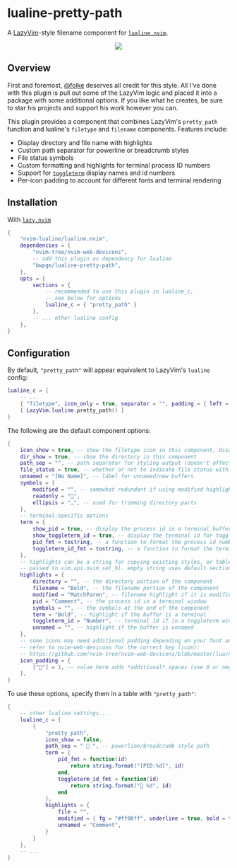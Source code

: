 # lualine-pretty-path

A [LazyVim](https://www.lazyvim.org/plugins/ui#lualinenvim)-style filename component for [`lualine.nvim`](https://github.com/nvim-lualine/lualine.nvim).

<p align="center">
    <img src="https://github.com/bwpge/lualine-pretty-path/assets/114827766/e88b2c0f-a481-4f4b-82db-03ed642d9a6c">
</p>

## Overview

First and foremost, [@folke](https://github.com/folke) deserves all credit for this style. All I've done with this plugin is pull out some of the LazyVim logic and placed it into a package with some additional options. If you like what he creates, be sure to star his projects and support his work however you can.

This plugin provides a component that combines LazyVim's `pretty_path` function and lualine's `filetype` and `filename` components. Features include:

- Display directory and file name with highlights
- Custom path separator for powerline or breadcrumb styles
- File status symbols
- Custom formatting and highlights for terminal process ID numbers
- Support for [`toggleterm`](https://github.com/akinsho/toggleterm.nvim) display names and id numbers
- Per-icon padding to account for different fonts and terminal rendering

## Installation

With [`lazy.nvim`](https://github.com/folke/lazy.nvim)

```lua
{
    "nvim-lualine/lualine.nvim",
    dependencies = {
        "nvim-tree/nvim-web-devicons",
        -- add this plugin as dependency for lualine
        "bwpge/lualine-pretty-path",
    },
    opts = {
        sections = {
            -- recommended to use this plugin in lualine_c,
            -- see below for options
            lualine_c = { "pretty_path" }
        },
        -- ... other lualine config
    },
}
```

## Configuration

By default, `"pretty_path"` will appear equivalent to LazyVim's `lualine` config:

```lua
lualine_c = {
    -- ...
    { "filetype", icon_only = true, separator = "", padding = { left = 1, right = 0 } },
    { LazyVim.lualine.pretty_path() }
}
```

The following are the default component options:

```lua
{
    icon_show = true, -- show the filetype icon in this component, disable if you want to use lualine's `filetype`
    dir_show = true, -- show the directory in this component
    path_sep = "", -- path separator for styling output (doesn't affect buffer path)
    file_status = true, -- whether or not to indicate file status with symbols
    unnamed = "[No Name]", -- label for unnamed/new buffers
    symbols = {
        modified = "", -- somewhat redundant if using modified highlight
        readonly = "",
        ellipsis = "…", -- used for trimming directory parts
    },
    -- terminal-specific options
    term = {
        show_pid = true, -- display the process id in a terminal buffer
        show_toggleterm_id = true, -- display the terminal id for toggleterm windows
        pid_fmt = tostring, -- a function to format the process id number
        toggleterm_id_fmt = tostring, -- a function to format the terminal id number
    },
    -- highlights can be a string for copying existing styles, or table to be
    -- passed to vim.api.nvim_set_hl. empty string uses default section style.
    highlights = {
        directory = "", -- the directory portion of the component
        filename = "Bold", -- the filename portion of the component
        modified = "MatchParen", -- filename highlight if it is modified
        pid = "Comment", -- the process id in a terminal window
        symbols = "", -- the symbols at the end of the component
        term = "Bold", -- highlight if the buffer is a terminal
        toggleterm_id = "Number", -- terminal id if in a toggleterm window
        unnamed = "", -- highlight if the buffer is unnamed
    },
    -- some icons may need additional padding depending on your font and terminal.
    -- refer to nvim-web-devicons for the correct key (icon):
    -- https://github.com/nvim-tree/nvim-web-devicons/blob/master/lua/nvim-web-devicons/icons-default.lua
    icon_padding = {
        [""] = 1, -- value here adds *additional* spaces (use 0 or negative to disable)
    },
}
```

To use these options, specify them in a table with `"pretty_path"`:

```lua
{
    -- other lualine settings...
    lualine_c = {
        {
            "pretty_path",
            icon_show = false,
            path_sep = "  ", -- powerline/breadcrumb style path
            term = {
                pid_fmt = function(id)
                    return string.format("[PID:%d]", id)
                end,
                toggleterm_id_fmt = function(id)
                    return string.format(" %d", id)
                end
            },
            highlights = {
                file = "",
                modified = { fg = "#ff00ff", underline = true, bold = true }
                unnamed = "Comment",
            }
        }
    },
    -- ...
}
```

